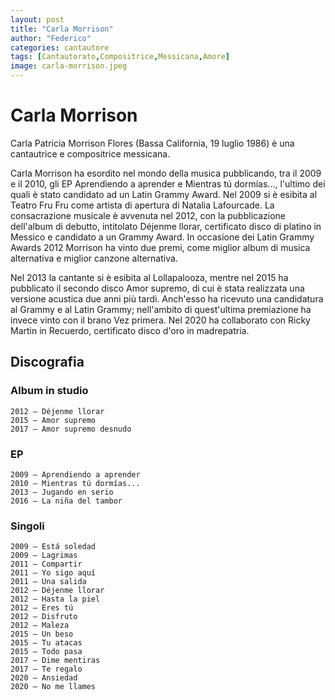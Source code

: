 ```yaml
---
layout: post
title: "Carla Morrison"
author: "Federico"
categories: cantautore
tags: [Cantautorato,Compositrice,Messicana,Amore]
image: carla-morrison.jpeg
---
```


# Carla Morrison

Carla Patricia Morrison Flores (Bassa California, 19 luglio 1986) è una cantautrice e compositrice messicana. 

Carla Morrison ha esordito nel mondo della musica pubblicando, tra il 2009 e il 2010, gli EP Aprendiendo a aprender e Mientras tú dormías..., l'ultimo dei quali è stato candidato ad un Latin Grammy Award. Nel 2009 si è esibita al Teatro Fru Fru come artista di apertura di Natalia Lafourcade. La consacrazione musicale è avvenuta nel 2012, con la pubblicazione dell'album di debutto, intitolato Déjenme llorar, certificato disco di platino in Messico e candidato a un Grammy Award. In occasione dei Latin Grammy Awards 2012 Morrison ha vinto due premi, come miglior album di musica alternativa e miglior canzone alternativa.

Nel 2013 la cantante si è esibita al Lollapalooza, mentre nel 2015 ha pubblicato il secondo disco Amor supremo, di cui è stata realizzata una versione acustica due anni più tardi. Anch'esso ha ricevuto una candidatura al Grammy e al Latin Grammy; nell'ambito di quest'ultima premiazione ha invece vinto con il brano Vez primera. Nel 2020 ha collaborato con Ricky Martin in Recuerdo, certificato disco d'oro in madrepatria.

## Discografia

### Album in studio

    2012 – Déjenme llorar
    2015 – Amor supremo
    2017 – Amor supremo desnudo

### EP

    2009 – Aprendiendo a aprender
    2010 – Mientras tú dormías...
    2013 – Jugando en serio
    2016 – La niña del tambor

### Singoli

    2009 – Está soledad
    2009 – Lagrimas
    2011 – Compartir
    2011 – Yo sigo aquí
    2011 – Una salida
    2012 – Déjenme llorar
    2012 – Hasta la piel
    2012 – Eres tú
    2012 – Disfruto
    2012 – Maleza
    2015 – Un beso
    2015 – Tu atacas
    2015 – Todo pasa
    2017 – Dime mentiras
    2017 – Te regalo
    2020 – Ansiedad
    2020 – No me llames
